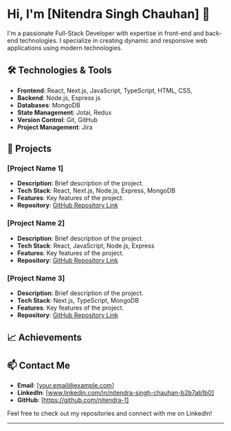 # Hi, I'm [Nitendra Singh Chauhan] 👋

I'm a passionate Full-Stack Developer with expertise in front-end and back-end technologies. I specialize in creating dynamic and responsive web applications using modern technologies.

## 🛠 Technologies & Tools

- **Frontend**: React, Next.js, JavaScript, TypeScript, HTML, CSS,
- **Backend**: Node.js, Express js
- **Databases**: MongoDB
- **State Management**: Jotai, Redux
- **Version Control**: Git, GitHub
- **Project Management**: Jira

## 🌟 Projects

### [Project Name 1]
- **Description**: Brief description of the project.
- **Tech Stack**: React, Next.js, Node.js, Express, MongoDB
- **Features**: Key features of the project.
- **Repository**: [GitHub Repository Link](#)

### [Project Name 2]
- **Description**: Brief description of the project.
- **Tech Stack**: React, JavaScript, Node.js, Express
- **Features**: Key features of the project.
- **Repository**: [GitHub Repository Link](#)

### [Project Name 3]
- **Description**: Brief description of the project.
- **Tech Stack**: Next.js, TypeScript, MongoDB
- **Features**: Key features of the project.
- **Repository**: [GitHub Repository Link](#)

## 📈 Achievements

## 📫 Contact Me

- **Email**: [your.email@example.com]
- **LinkedIn**: [www.linkedin.com/in/nitendra-singh-chauhan-b2b7ab1b0]
- **GitHub**: [https://github.com/nitendra-1]

Feel free to check out my repositories and connect with me on LinkedIn!

---

